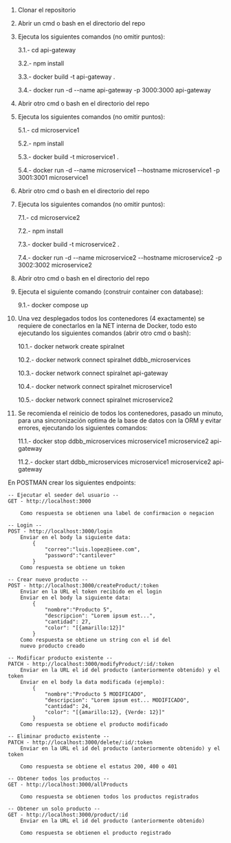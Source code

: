 1. Clonar el repositorio
2. Abrir un cmd o bash en el directorio del repo
3. Ejecuta los siguientes comandos (no omitir puntos):

    3.1.- cd api-gateway

    3.2.- npm install

    3.3.- docker build -t api-gateway .

    3.4.- docker run -d --name api-gateway -p 3000:3000 api-gateway


4. Abrir otro cmd o bash en el directorio del repo
5. Ejecuta los siguientes comandos (no omitir puntos):

    5.1.- cd microservice1

    5.2.- npm install

    5.3.- docker build -t microservice1 .

    5.4.- docker run -d --name microservice1 --hostname microservice1 -p 3001:3001 microservice1


6. Abrir otro cmd o bash en el directorio del repo
7. Ejecuta los siguientes comandos (no omitir puntos):

    7.1.- cd microservice2

    7.2.- npm install

    7.3.- docker build -t microservice2 .

    7.4.- docker run -d --name microservice2 --hostname microservice2 -p 3002:3002 microservice2

8. Abrir otro cmd o bash en el directorio del repo

9. Ejecuta el siguiente comando (construir container con database):

    9.1.- docker compose up

10. Una vez desplegados todos los contenedores (4 exactamente) se requiere de conectarlos en la NET interna de Docker, todo esto ejecutando los siguientes comandos (abrir otro cmd o bash):
    
    10.1.- docker network create spiralnet

    10.2.- docker network connect spiralnet ddbb_microservices

    10.3.- docker network connect spiralnet api-gateway

    10.4.- docker network connect spiralnet microservice1
    
    10.5.- docker network connect spiralnet microservice2

11. Se recomienda el reinicio de todos los contenedores, pasado un minuto, para una sincronización optima de la base de datos con la ORM y evitar errores, ejecutando los siguientes comandos:

    11.1.- docker stop ddbb_microservices microservice1 microservice2 api-gateway

    11.2.- docker start ddbb_microservices microservice1 microservice2 api-gateway


En POSTMAN crear los siguientes endpoints:

    -- Ejecutar el seeder del usuario --
    GET - http://localhost:3000
        
        Como respuesta se obtienen una label de confirmacion o negacion

    -- Login --
    POST - http://localhost:3000/login
        Enviar en el body la siguiente data:
            {
                "correo":"luis.lopez@ieee.com",
                "password":"cantilever"
            }
        Como respuesta se obtiene un token
    
    -- Crear nuevo producto --
    POST - http://localhost:3000/createProduct/:token
        Enviar en la URL el token recibido en el login
        Enviar en el body la siguiente data:
            {
                "nombre":"Producto 5",
                "descripcion": "Lorem ipsum est...",
                "cantidad": 27,
                "color": "[{amarillo:12}]"
            }
        Como respuesta se obtiene un string con el id del 
        nuevo producto creado
    
    -- Modificar producto existente --
    PATCH - http://localhost:3000/modifyProduct/:id/:token
        Enviar en la URL el id del producto (anteriormente obtenido) y el token
        Enviar en el body la data modificada (ejemplo):
            {
                "nombre":"Producto 5 MODIFICADO",
                "descripcion": "Lorem ipsum est... MODIFICADO",
                "cantidad": 24,
                "color": "[{amarillo:12}, {Verde: 12}]"
            }
        Como respuesta se obtiene el producto modificado
    
    -- Eliminar producto existente --
    PATCH - http://localhost:3000/delete/:id/:token
        Enviar en la URL el id del producto (anteriormente obtenido) y el token
        
        Como respuesta se obtiene el estatus 200, 400 o 401
    
    -- Obtener todos los productos --
    GET - http://localhost:3000/allProducts
        
        Como respuesta se obtienen todos los productos registrados
    
    -- Obtener un solo producto --
    GET - http://localhost:3000/product/:id
        Enviar en la URL el id del producto (anteriormente obtenido)
        
        Como respuesta se obtienen el producto registrado
    



